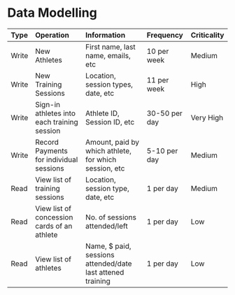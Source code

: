 # Data Modelling

| Type  | Operation                                   | Information                                                | Frequency     | Criticality |
| :---- | :------------------------------------------ | :--------------------------------------------------------- | :------------ | :---------- |
| Write | New Athletes                                | First name, last name, emails, etc                         | 10 per week   | Medium      |
| Write | New Training Sessions                       | Location, session types, date, etc                         | 11 per week   | High        |
| Write | Sign-in athletes into each training session | Athlete ID, Session ID, etc                                | 30-50 per day | Very High   |
| Write | Record Payments for individual sessions     | Amount, paid by which athlete, for which session, etc      | 5-10 per day  | Medium      |
| Read  | View list of training sessions              | Location, session type, date, etc                          | 1 per day     | Medium      |
| Read  | View list of concession cards of an athlete | No. of sessions attended/left                              | 1 per day     | Low         |
| Read  | View list of athletes                       | Name, $ paid, sessions attended/date last attened training | 1 per day     | Low         |

